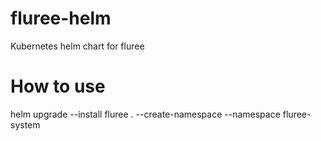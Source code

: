 # fluree-helm
Kubernetes helm chart for fluree

# How to use
helm upgrade --install fluree . --create-namespace --namespace fluree-system
